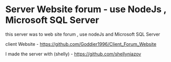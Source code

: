 # Server Website forum - use NodeJs , Microsoft SQL Server 
 
this server was to web site forum , use nodeJs and Microsoft SQL Server 

client Website - https://github.com/Goddier1996/Client_Forum_Website

I made the server with (shelly) - https://github.com/shellyniazov   

